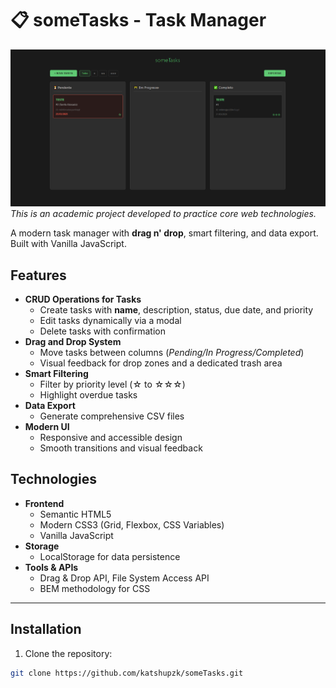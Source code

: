 # 📋 someTasks - Task Manager  

![Preview](./src/image/image.png)  
*This is an academic project developed to practice core web technologies.*  

A modern task manager with **drag n' drop**, smart filtering, and data export. Built with Vanilla JavaScript.  

## Features  

- **CRUD Operations for Tasks**  
  - Create tasks with **name**, description, status, due date, and priority  
  - Edit tasks dynamically via a modal  
  - Delete tasks with confirmation  
- **Drag and Drop System**  
  - Move tasks between columns (*Pending/In Progress/Completed*)  
  - Visual feedback for drop zones and a dedicated trash area  
- **Smart Filtering**  
  - Filter by priority level (☆ to ☆☆☆)  
  - Highlight overdue tasks  
- **Data Export**  
  - Generate comprehensive CSV files  
- **Modern UI**  
  - Responsive and accessible design  
  - Smooth transitions and visual feedback  

## Technologies  

- **Frontend**  
  - Semantic HTML5  
  - Modern CSS3 (Grid, Flexbox, CSS Variables)  
  - Vanilla JavaScript  
- **Storage**  
  - LocalStorage for data persistence  
- **Tools & APIs**  
  - Drag & Drop API, File System Access API  
  - BEM methodology for CSS  

---

## Installation  
1. Clone the repository:  
```bash  
git clone https://github.com/katshupzk/someTasks.git  
